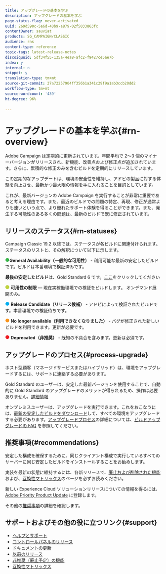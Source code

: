 ```yaml
---
title: アップグレードの基本を学ぶ
description: アップグレードの基本を学ぶ
page-status-flag: never-activated
uuid: 269d590c-5a6d-40b9-a879-02f5033863fc
contentOwner: sauviat
products: SG_CAMPAIGN/CLASSIC
audience: rns
content-type: reference
topic-tags: latest-release-notes
discoiquuid: 5df34f55-135a-4ea8-afc2-f9427ce5ae7b
index: y
internal: n
snippet: y
translation-type: tm+mt
source-git-commit: 27a72257904ff356b1a341c29f9a1ab3ccb20dd2
workflow-type: tm+mt
source-wordcount: '439'
ht-degree: 96%

---
```



# アップグレードの基本を学ぶ{#rn-overview}

Adobe Campaign は定期的に更新されています。年間平均で 2～3 個のマイナーバージョンがリリースされ、新機能、改善点および修正点が追加されています。さらに、累積的な修正のみを含むビルドを定期的にリリースしています。

この定期的なアップデートは、環境の安全性を維持し、アドビの製品に対する体験を向上させ、最新かつ最大限の情報を手に入れることを目的としています。

これが、最新バージョンの Adobe Campaign を実行することが非常に重要であると考える理由です。また、最近のビルドでの問題の特定、再現、修正が通常よりも速いという点で、より優れたサポート体験を得ることができます。また、発生する可能性のある多くの問題は、最新のビルドで既に修正されています。

## リリースのステータス{#rn-statuses}

Campaign Classic 19.2 以降では、ステータスが各ビルドに関連付けられます。ステータスのリストと、その解釈について以下に示します。

![](assets/do-not-localize/green3.png)**General Availability（一般的な可用性）** - 利用可能な最新の安定したビルドです。ビルドは本番環境で検証済みです。

**最後の安定したビルド**&#x200B;は、Gold Standard 6 です。[ここ](../../rn/using/gold-standard.md)をクリックしてください

![](assets/do-not-localize/limited.png) **可用性の制限** — 現在実稼働環境での検証をビルドします。 オンデマンド展開のみ。

![](assets/do-not-localize/blue3.png) **Release Candidate（リリース候補）** - アドビによって検証されたビルドです。本番環境での検証待ちです。

![](assets/do-not-localize/orange3.png) **No longer available（利用できなくなりました）** - バグが修正された新しいビルドを利用できます。更新が必要です。

![](assets/do-not-localize/red3.png) **Deprecated（非推奨）** - 既知の不具合を含みます。更新は必須です。

## アップグレードのプロセス{#process-upgrade}

ホスト型顧客（マネージドサービスまたはハイブリッド）は、環境をアップグレードするには、サポートに連絡する必要があります。

Gold Standard のユーザーは、安定した最新バージョンを使用することで、自動的に Gold Standard のアップグレードのメリットが得られるため、操作は必要ありません。[詳細情報](https://helpx.adobe.com/campaign/kb/gold-standard.html#gs-6)

オンプレミスユーザーは、アップグレードを実行できます。これをおこなうには、[最新の安定したビルドをダウンロード](https://experience.adobe.com/#/downloads/content/software-distribution/jp/campaign.html)して、すべての環境をアップグレードする必要があります。[アップグレードプロセス](https://helpx.adobe.com/jp/campaign/kb/acc-build-upgrade.html)の詳細については、[ビルドアップグレードの FAQ](https://helpx.adobe.com/jp/campaign/kb/build-upgrade-faq.html) を参照してください。

## 推奨事項{#recommendations}

安定した構成を確保するために、同じクライアント構成で実行しているすべてのサーバーに同じ安定したビルドをインストールすることをお勧めします。

実装を最新の状態に維持するには、各新リリースで、[廃止および削除された機能](../../rn/using/deprecated-features.md)および、[互換性マトリックス](../../rn/using/compatibility-matrix.md)のページを必ずお読みください。

新しい Experience Cloud ソリューションリリースについての情報を得るには、[Adobe Priority Product Update](https://www.adobe.com/jp/subscription/priority-product-update.html) に登録します。

その他の[推奨事項](https://helpx.adobe.com/jp/campaign/kb/acc-build-upgrade.html#Recommendations)の詳細を確認します。

## サポートおよびその他の役に立つリンク{#support}

* [ヘルプとサポート](https://helpx.adobe.com/jp/campaign/kb/ac-support.html#acc-support)
* [コントロールパネルのリリース](https://docs.adobe.com/content/help/ja-JP/control-panel/using/release-notes.html)
* [ドキュメントの更新](../../rn/using/documentation-updates.md)
* [以前のリリース](../../rn/using/release--20-1.md)
* [非推奨（廃止予定）の機能 ](../../rn/using/deprecated-features.md)
* [互換性マトリックス](../../rn/using/compatibility-matrix.md)

